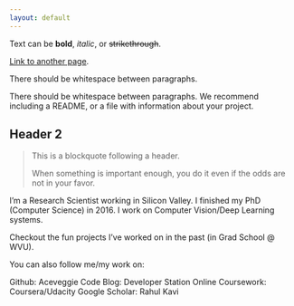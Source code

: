```yaml
---
layout: default
---
```


Text can be **bold**, _italic_, or ~~strikethrough~~.

[Link to another page](./another-page.html).

There should be whitespace between paragraphs.

There should be whitespace between paragraphs. We recommend including a README, or a file with information about your project.


## Header 2

> This is a blockquote following a header.
>
> When something is important enough, you do it even if the odds are not in your favor.

I’m a Research Scientist working in Silicon Valley. I finished my PhD (Computer Science) in 2016.  I work on Computer Vision/Deep Learning systems.

Checkout the fun projects I’ve worked on in the past (in Grad School @ WVU).

You can also follow me/my work on:

Github: Aceveggie
Code Blog: Developer Station
Online Coursework: Coursera/Udacity
Google Scholar: Rahul Kavi
